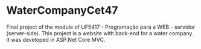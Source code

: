 # WaterCompanyCet47
Final project of the module of UF5417 - Programação para a WEB - servidor (server-side). 
This project is a website with back-end for a water company. It was developed in ASP.Net Core MVC.

